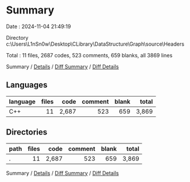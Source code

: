 # Summary

Date : 2024-11-04 21:49:19

Directory c:\\Users\\L1nSn0w\\Desktop\\CLibrary\\DataStructure\\Graph\\source\\Headers

Total : 11 files,  2687 codes, 523 comments, 659 blanks, all 3869 lines

Summary / [Details](details.md) / [Diff Summary](diff.md) / [Diff Details](diff-details.md)

## Languages
| language | files | code | comment | blank | total |
| :--- | ---: | ---: | ---: | ---: | ---: |
| C++ | 11 | 2,687 | 523 | 659 | 3,869 |

## Directories
| path | files | code | comment | blank | total |
| :--- | ---: | ---: | ---: | ---: | ---: |
| . | 11 | 2,687 | 523 | 659 | 3,869 |

Summary / [Details](details.md) / [Diff Summary](diff.md) / [Diff Details](diff-details.md)